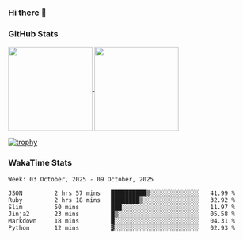 ### Hi there 👋

### GitHub Stats

<a href="https://github.com/anuraghazra/github-readme-stats">
  <img align="center" height="170px" src="https://github-readme-stats.vercel.app/api/top-langs/?username=tksfjt1024&layout=compact&count_private=true&show_icons=true&show_icons=true&theme=graywhite" />
</a>
<a href="https://github.com/anuraghazra/github-readme-stats">
  <img align="center" height="170px" src="https://github-readme-stats.vercel.app/api?username=tksfjt1024&count_private=true&show_icons=true&show_icons=true&theme=graywhite" />
</a>

[![trophy](https://github-profile-trophy.vercel.app/?username=tksfjt1024)](https://github.com/ryo-ma/github-profile-trophy)

### WakaTime Stats

<!--START_SECTION:waka-->
```text
Week: 03 October, 2025 - 09 October, 2025

JSON         2 hrs 57 mins   ██████████▒░░░░░░░░░░░░░░   41.99 % 
Ruby         2 hrs 18 mins   ████████▒░░░░░░░░░░░░░░░░   32.92 % 
Slim         50 mins         ███░░░░░░░░░░░░░░░░░░░░░░   11.97 % 
Jinja2       23 mins         █▒░░░░░░░░░░░░░░░░░░░░░░░   05.58 % 
Markdown     18 mins         █░░░░░░░░░░░░░░░░░░░░░░░░   04.31 % 
Python       12 mins         ▓░░░░░░░░░░░░░░░░░░░░░░░░   02.93 % 
```
<!--END_SECTION:waka-->
